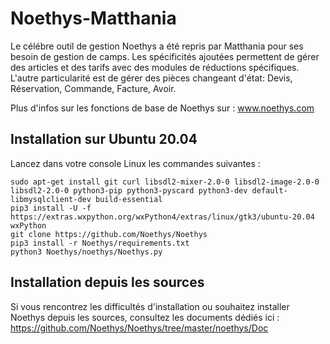 Noethys-Matthania
==================
Le célébre outil de gestion Noethys a été repris par Matthania pour ses besoin de gestion de camps.
Les spécificités ajoutées permettent de gérer des articles et des tarifs avec des modules de réductions spécifiques.
L'autre particularité est de gérer des pièces changeant d'état: Devis, Réservation, Commande, Facture, Avoir.

Plus d'infos sur les fonctions de base de Noethys sur : www.noethys.com


Installation sur Ubuntu 20.04
------------------

Lancez dans votre console Linux les commandes suivantes :
```
sudo apt-get install git curl libsdl2-mixer-2.0-0 libsdl2-image-2.0-0 libsdl2-2.0-0 python3-pip python3-pyscard python3-dev default-libmysqlclient-dev build-essential
pip3 install -U -f https://extras.wxpython.org/wxPython4/extras/linux/gtk3/ubuntu-20.04 wxPython
git clone https://github.com/Noethys/Noethys
pip3 install -r Noethys/requirements.txt
python3 Noethys/noethys/Noethys.py
```



Installation depuis les sources
------------------
Si vous rencontrez les difficultés d'installation ou souhaitez installer Noethys depuis les sources,
consultez les documents dédiés ici : https://github.com/Noethys/Noethys/tree/master/noethys/Doc

